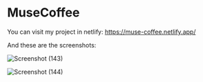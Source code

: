 # MuseCoffee
You can visit my project in netlify: 
https://muse-coffee.netlify.app/

And these are the screenshots:

![Screenshot (143)](https://user-images.githubusercontent.com/53890286/101334494-890f2900-38aa-11eb-9855-3bba15713d32.png)

![Screenshot (144)](https://user-images.githubusercontent.com/53890286/101334505-8d3b4680-38aa-11eb-809f-9c8e484713c4.png)